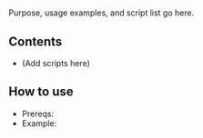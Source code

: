# <VAPT>

Purpose, usage examples, and script list go here.

## Contents
- (Add scripts here)

## How to use
- Prereqs:
- Example:
